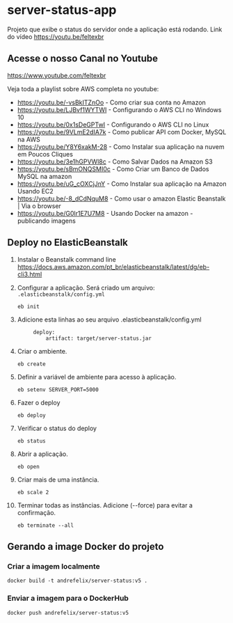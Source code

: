# server-status-app

Projeto que exibe o status do servidor onde a aplicação está rodando. Link do vídeo https://youtu.be/feltexbr



## Acesse o nosso Canal no Youtube

https://www.youtube.com/feltexbr

Veja toda a playlist sobre AWS completa no youtube:

- https://youtu.be/-vsBkITZnOo - Como criar sua conta no Amazon
- https://youtu.be/LJBvf1WYTWI - Configurando o AWS CLI no Windows 10
- https://youtu.be/0x1sDeGPTwI - Configurando o AWS CLI no Linux
- https://youtu.be/9VLmE2dIA7k - Como publicar API com Docker, MySQL na AWS
- https://youtu.be/Y8Y6xakM-28 - Como Instalar sua aplicação na nuvem em Poucos Cliques
- https://youtu.be/3e1hGPVWl8c - Como Salvar Dados na Amazon S3
- https://youtu.be/sBmONQSMI0c - Como Criar um Banco de Dados MySQL na amazon 
- https://youtu.be/uG_cOXCjJnY - Como Instalar sua aplicação na Amazon Usando EC2
- https://youtu.be/-8_dCdNquM8 - Como usar o amazon Elastic Beanstalk | Via o browser
- https://youtu.be/G0lr1E7U7M8 - Usando Docker na amazon - publicando imagens


## Deploy no ElasticBeanstalk

1. Instalar o Beanstalk command line
    https://docs.aws.amazon.com/pt_br/elasticbeanstalk/latest/dg/eb-cli3.html
   
1. Configurar a aplicação. Será criado um arquivo: ```.elasticbeanstalk/config.yml```
    ```
    eb init
    ```

1. Adicione esta linhas ao seu arquivo .elasticbeanstalk/config.yml    
   ```
        deploy:
            artifact: target/server-status.jar
    ```
1. Criar o ambiente. 
    ```
    eb create
    ```
   
1. Definir a variável de ambiente para acesso à aplicação. 

    ```eb setenv SERVER_PORT=5000```

1. Fazer o deploy

    ```eb deploy```

1. Verificar o status do deploy

    ```eb status```

1. Abrir a aplicação.

    ```eb open```

1. Criar mais de uma instância.

    ```eb scale 2```
   
1. Terminar todas as instâncias. Adicione (--force) para evitar a confirmação.

    ```eb terminate --all```
    
    
    
  ##  Gerando a image Docker do projeto
  
  ### Criar a imagem localmente
  
  `docker build -t andrefelix/server-status:v5 .`
  
  ### Enviar a imagem para o DockerHub
  
  `docker push andrefelix/server-status:v5`
  
  
  
  
    
  
